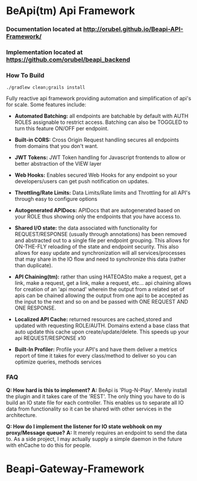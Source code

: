 

# BeApi(tm) Api Framework 
### Documentation located at http://orubel.github.io/Beapi-API-Framework/
### Implementation located at https://github.com/orubel/beapi_backend

### How To Build
```
./gradlew clean;grails install
```


Fully reactive api framework providing automation and simplification of api's for scale. Some features include:

- **Automated Batching:** all endpoints are batchable by default with AUTH ROLES assignable to restrict access. Batching can also be TOGGLED to turn this feature ON/OFF per endpoint.

- **Built-in CORS:** Cross Origin Request handling secures all endpoints from domains that you don't want.

- **JWT Tokens:** JWT Token handling for Javascript frontends to allow or better abstraction of the VIEW layer

- **Web Hooks:** Enables secured Web Hooks for any endpoint so your developers/users can get push notification on updates.

- **Throttling/Rate Limits:** Data Limits/Rate limits and Throttling for all API's through easy to configure options

- **Autogenerated APIDocs:** APIDocs that are autogenerated based on your ROLE thus showing only the endpoints that you have access to.

- **Shared I/O state:** the data associated with functionality for REQUEST/RESPONSE (usually through annotations) has been removed and abstracted out to a single file per endpoint grouping. This allows for ON-THE-FLY reloading of the state and endpoint security. This also allows for easy update and synchronization will all services/processes that may share in the IO flow and need to synchronize this data (rather than duplicate).

- **API Chaining(tm):** rather than using HATEOASto make a request, get a link, make a request, get a link, make a request, etc... api chaining allows for creation of an 'api monad' wherein the output from a related set of apis can be chained allowing the output from one api to be accepted as the input to the next and so on and be passed with ONE REQUEST AND ONE RESPONSE.

- **Localized API Cache:** returned resources are cached,stored and updated with requesting ROLE/AUTH. Domains extend a base class that auto update this cache upon create/update/delete. This speeds up your api REQUEST/RESPONSE x10

- **Built-In Profiler:** Profile your API's and have them deliver a metrics report of time it takes for every class/method to deliver so you can optimize queries, methods services





### FAQ

**Q: How hard is this to implement?**
**A:** BeApi is 'Plug-N-Play'. Merely install the plugin and it takes care of the 'REST'. The only thing you have to do is build an IO state file for each controller. This enables us to separate all IO data from functionality so it can be shared with other services in the architecture.

**Q: How do I implement the listener for IO state webhook on my proxy/Message queue?**
**A:** It merely requires an endpoint to send the data to. As a side project, I may actually supply a simple daemon in the future with ehCache to do this for people.
# Beapi-Gateway-Framework
